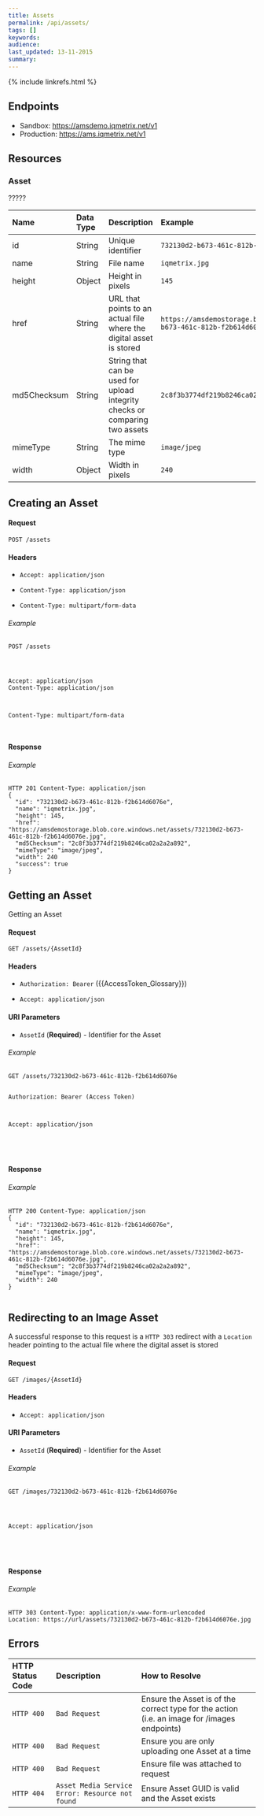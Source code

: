 ```yaml
---
title: Assets
permalink: /api/assets/
tags: []
keywords: 
audience:
last_updated: 13-11-2015
summary:
---
```


{% include linkrefs.html %}





## Endpoints

* Sandbox: https://amsdemo.iqmetrix.net/v1
* Production: https://ams.iqmetrix.net/v1

## Resources





### Asset

?????

| Name  | Data Type | Description | Example |
|:------|:----------|:------------|:--------|
| id | String | Unique identifier | `732130d2-b673-461c-812b-f2b614d6076e` |
| name | String | File name | `iqmetrix.jpg` |
| height | Object | Height in pixels | `145` |
| href | String | URL that points to an actual file where the digital asset is stored | `https://amsdemostorage.blob.core.windows.net/assets/732130d2-b673-461c-812b-f2b614d6076e.jpg` |
| md5Checksum | String | String that can be used for upload integrity checks or comparing two assets | `2c8f3b3774df219b8246ca02a2a2a892` |
| mimeType | String | The mime type | `image/jpeg` |
| width | Object | Width in pixels | `240` |

    











## Creating an Asset



#### Request

```
POST /assets
```

#### Headers




* `Accept: application/json`
* `Content-Type: application/json`



* `Content-Type: multipart/form-data`




###### Example

```
POST /assets




Accept: application/json
Content-Type: application/json



Content-Type: multipart/form-data



```

#### Response




 
###### Example
```
HTTP 201 Content-Type: application/json
{
  "id": "732130d2-b673-461c-812b-f2b614d6076e",
  "name": "iqmetrix.jpg",
  "height": 145,
  "href": "https://amsdemostorage.blob.core.windows.net/assets/732130d2-b673-461c-812b-f2b614d6076e.jpg",
  "md5Checksum": "2c8f3b3774df219b8246ca02a2a2a892",
  "mimeType": "image/jpeg",
  "width": 240
  "success": true
}

```








## Getting an Asset

Getting an Asset

#### Request

```
GET /assets/{AssetId}
```

#### Headers


* `Authorization: Bearer` ({{AccessToken_Glossary}})



* `Accept: application/json`






#### URI Parameters


* `AssetId` (**Required**) - Identifier for the Asset




###### Example

```
GET /assets/732130d2-b673-461c-812b-f2b614d6076e


Authorization: Bearer (Access Token)



Accept: application/json





```

#### Response




 
###### Example
```
HTTP 200 Content-Type: application/json
{
  "id": "732130d2-b673-461c-812b-f2b614d6076e",
  "name": "iqmetrix.jpg",
  "height": 145,
  "href": "https://amsdemostorage.blob.core.windows.net/assets/732130d2-b673-461c-812b-f2b614d6076e.jpg",
  "md5Checksum": "2c8f3b3774df219b8246ca02a2a2a892",
  "mimeType": "image/jpeg",
  "width": 240
}


```








## Redirecting to an Image Asset

A successful response to this request is a `HTTP 303` redirect with a `Location` header pointing to the actual file where the digital asset is stored

#### Request

```
GET /images/{AssetId}
```

#### Headers




* `Accept: application/json`






#### URI Parameters


* `AssetId` (**Required**) - Identifier for the Asset




###### Example

```
GET /images/732130d2-b673-461c-812b-f2b614d6076e




Accept: application/json





```

#### Response




 
###### Example
```
HTTP 303 Content-Type: application/x-www-form-urlencoded
Location: https://url/assets/732130d2-b673-461c-812b-f2b614d6076e.jpg
```









## Errors

| HTTP Status Code | Description | How to Resolve |
|:-----------------|:------------|:---------------|
| `HTTP 400` | `Bad Request` | Ensure the Asset is of the correct type for the action (i.e. an image for /images endpoints) |
| `HTTP 400` | `Bad Request` | Ensure you are only uploading one Asset at a time |
| `HTTP 400` | `Bad Request` | Ensure file was attached to request |
| `HTTP 404` | `Asset Media Service Error: Resource not found` | Ensure Asset GUID is valid and the Asset exists |


